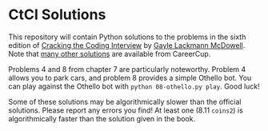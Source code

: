 # CtCI Solutions

This repository will contain Python solutions to the problems in the sixth
edition of
[Cracking the Coding Interview](http://www.crackingthecodinginterview.com/)
by [Gayle Lackmann McDowell](http://www.gayle.com/).
Note that [many other solutions](https://github.com/careercup/CtCI-6th-Edition)
are available from CareerCup.

Problems 4 and 8 from chapter 7 are particularly noteworthy.
Problem 4 allows you to park cars, and problem 8 provides a simple Othello bot.
You can play against the Othello bot with `python 08-othello.py play`.
Good luck!

Some of these solutions may be algorithmically slower than the official
solutions.  Please report any errors you find!  At least one (8.11 `coins2`)
is algorithmically faster than the solution given in the book.
